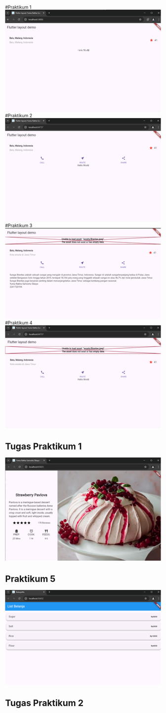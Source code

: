 #Praktikum 1
![alt text](https://github.com/03Yuma/Mobile_smt5/blob/main/layout_flutter/layout_flutter/images/w6_p1.png)
#Praktikum 2
![alt text](https://github.com/03Yuma/Mobile_smt5/blob/main/layout_flutter/layout_flutter/images/w6_p2.png)
#Praktikum 3
![alt text](https://github.com/03Yuma/Mobile_smt5/blob/main/layout_flutter/layout_flutter/images/w6_p3.png)
#Praktikum 4
![alt text](https://github.com/03Yuma/Mobile_smt5/blob/main/layout_flutter/layout_flutter/images/w6_p4.png)

# Tugas Praktikum 1
![alt text](https://github.com/03Yuma/Mobile_smt5/blob/main/layout_flutter/layout_flutter/images/w6_T1.png)
# Praktikum 5
![alt text](https://github.com/03Yuma/Mobile_smt5/blob/main/layout_flutter/layout_flutter/images/w6_p5.png)
# Tugas Praktikum 2
